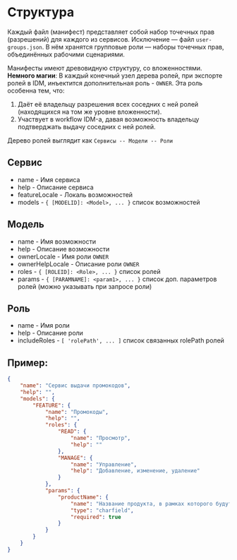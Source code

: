 # Структура

Каждый файл (манифест) представляет собой набор точечных прав (разрешений) для каждого из сервисов.
Исключение — файл `user-groups.json`. В нём хранятся групповые роли — наборы точечных прав, объединённых рабочими сценариями.

Манифесты имеют древовидную структуру, со вложенностями.
<b>Немного магии</b>: В каждый конечный узел дерева ролей, при экспорте ролей в IDM, инъектится дополнительная роль - `OWNER`.
Эта роль особенна тем, что:
1) Даёт её владельцу разрешения всех соседних с ней ролей (находящихся на том же уровне вложенности).
2) Участвует в workflow IDM-а, давая возможность владельцу подтверджать выдачу соседних с ней ролей.

Дерево ролей выглядит как 
`Сервисы -- Модели -- Роли`

## Сервис
* name - Имя сервиса
* help - Описание сервиса
* featureLocale - Локаль возможностей
* models - `{ [MODELID]: <Model>, ... }` список возможностей

## Модель
* name - Имя возможности
* help - Описание возможности
* ownerLocale - Имя роли `OWNER`
* ownerHelpLocale - Описание роли `OWNER`
* roles - `{ [ROLEID]: <Role>, ... }` список ролей
* params - `{ [PARAMNAME]: <param1>, ... }` список доп. параметров ролей (можно указывать при запросе роли)

## Роль
* name - Имя роли
* help - Описание роли
* includeRoles - `[ 'rolePath', ... ]` список связанных rolePath ролей

## Пример:
```json
{
    "name": "Сервис выдачи промокодов",
    "help": "",
    "models": {
        "FEATURE": {
            "name": "Промокоды",
            "help": "",
            "roles": {
                "READ": {
                    "name": "Просмотр",
                    "help": ""
                },
                "MANAGE": {
                    "name": "Управление",
                    "help": "Добавление, изменение, удаление"
                }
            },
            "params": {
                "productName": {
                    "name": "Название продукта, в рамках которого будут выдаваться промокоды",
                    "type": "charfield",
                    "required": true
                }
            }
        }
    }
}
```
